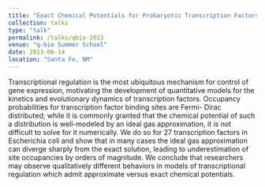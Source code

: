 ```yaml
---
title: "Exact Chemical Potentials for Prokaryotic Transcription Factors"
collection: talks
type: "talk"
permalink: /talks/qbio-2013
venue: "q-bio Summer School"
date: 2013-06-14
location: "Santa Fe, NM"
---
```


Transcriptional regulation is the most ubiquitous mechanism for
control of gene expression, motivating the development of quantitative
models for the kinetics and evolutionary dynamics of transcription
factors. Occupancy probabilities for transcription factor binding
sites are Fermi- Dirac distributed; while it is commonly granted that
the chemical potential of such a distribution is well-modeled by an
ideal gas approximation, it is not difficult to solve for it
numerically. We do so for 27 transcription factors in Escherichia coli
and show that in many cases the ideal gas approximation can diverge
sharply from the exact solution, leading to underestimation of site
occupancies by orders of magnitude. We conclude that researchers may
observe qualitatively different behaviors in models of transcriptional
regulation which admit approximate versus exact chemical potentials.